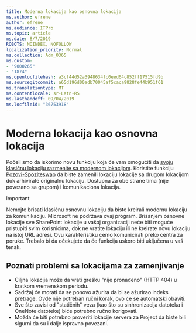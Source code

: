 ```yaml
---
title: Moderna lokacija kao osnovna lokacija
ms.author: efrene
author: efrene
ms.audience: ITPro
ms.topic: article
ms.date: 8/7/2019
ROBOTS: NOINDEX, NOFOLLOW
localization_priority: Normal
ms.collection: Adm_O365
ms.custom:
- "9000265"
- "1874"
ms.openlocfilehash: a3cf44d52a3948634fc0eed64c852ff17515fd9b
ms.sourcegitcommit: a65d196d00adb70045af5caca9828fe44b951f61
ms.translationtype: MT
ms.contentlocale: sr-Latn-RS
ms.lasthandoff: 09/04/2019
ms.locfileid: "36753918"
---
```

# <a name="modern-site-as-root-site"></a>Moderna lokacija kao osnovna lokacija

Počeli smo da iskorimo novu funkciju koja će vam omogućiti da [svoju klasičnu lokaciju razmenite sa modernom lokacijom](https://docs.microsoft.com/sharepoint/modern-root-site). Koristite funkciju [Pozovi-Spoziteswap](https://docs.microsoft.com/powershell/module/sharepoint-online/invoke-spositeswap?view=sharepoint-ps) da biste zamenili lokaciju lokacije sa drugom lokacijom dok arhivirate originalnu lokaciju. Dostupna za obe strane tima (nije povezano sa grupom) i komunikaciona lokacija.

>[!Important]
> Nemojte brisati klasičnu osnovnu lokaciju da biste kreirali modernu lokaciju za komunikaciju. Microsoft ne podržava ovaj program. Brisanjem osnovne lokacije sve SharePoint lokacije u vašoj organizaciji neće biti moguće pristupiti svim korisnicima, dok ne vratite lokaciju ili ne kreirate novu lokaciju na istoj URL adresi. Ovu karakteristiku ćemo komunicirati preko centra za poruke. Trebalo bi da očekujete da će funkcija uskoro biti uključena u vaš tenak.

## <a name="known-issues-with-swapping-sites"></a>Poznati problemi sa lokacijama za zamenjivanje
- Ciljna lokacija može da vrati grešku "nije pronađeno" (HTTP 404) u kratkom vremenskom periodu.
- Sadržaj će morati da se ponovo ažurira da bi se ažurirao indeks pretrage. Ovde nije potreban ručni korak, ovo će se automatski obaviti.
- Sve što zavisi od "statičnih" veza (kao što su sinhronizacija datoteka i OneNote datoteke) biće potrebno ručno korigovati.
- Možda će biti potrebno proveriti lokacije servera za Project da biste bili sigurni da su i dalje ispravno povezani. 

